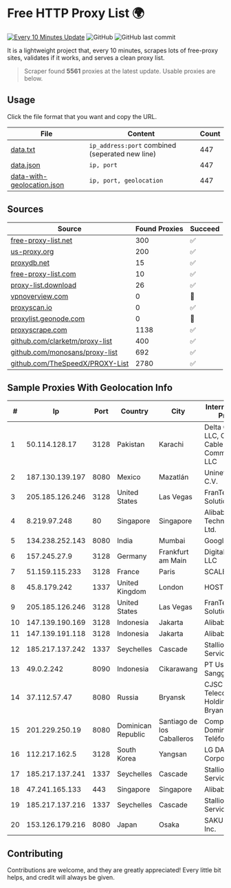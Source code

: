 
# Free HTTP Proxy List 🌍

[![Every 10 Minutes Update](https://github.com/mertguvencli/http-proxy-list/actions/workflows/main.yml/badge.svg?branch=main)](https://github.com/mertguvencli/http-proxy-list/actions/workflows/main.yml)
![GitHub](https://img.shields.io/github/license/mertguvencli/http-proxy-list)
![GitHub last commit](https://img.shields.io/github/last-commit/mertguvencli/http-proxy-list)

It is a lightweight project that, every 10 minutes, scrapes lots of free-proxy sites, validates if it works, and serves a clean proxy list.


> Scraper found **5561** proxies at the latest update. Usable proxies are below.

## Usage

Click the file format that you want and copy the URL.


|File|Content|Count|
|----|-------|-----|
|[data.txt](https://raw.githubusercontent.com/mertguvencli/http-proxy-list/main/proxy-list/data.txt)|`ip_address:port` combined (seperated new line)|447|
|[data.json](https://raw.githubusercontent.com/mertguvencli/http-proxy-list/main/proxy-list/data.json)|`ip, port`|447|
|[data-with-geolocation.json](https://raw.githubusercontent.com/mertguvencli/http-proxy-list/main/proxy-list/data-with-geolocation.json)|`ip, port, geolocation`|447|

## Sources

|Source|Found Proxies|Succeed|
|------|-------------|-------|
|[free-proxy-list.net](https://free-proxy-list.net)|300|✅|
|[us-proxy.org](https://www.us-proxy.org)|200|✅|
|[proxydb.net](http://proxydb.net)|15|✅|
|[free-proxy-list.com](https://free-proxy-list.com/?page=&port=&type%5B%5D=http&type%5B%5D=https&up_time=0&search=Search)|10|✅|
|[proxy-list.download](https://www.proxy-list.download/HTTP)|26|✅|
|[vpnoverview.com](https://vpnoverview.com/privacy/anonymous-browsing/free-proxy-servers)|0|🚫|
|[proxyscan.io](https://www.proxyscan.io)|0|✅|
|[proxylist.geonode.com](https://proxylist.geonode.com/api/proxy-list?limit=300&page=1&sort_by=lastChecked&sort_type=desc&protocols=http,https)|0|🚫|
|[proxyscrape.com](https://api.proxyscrape.com/v2/?request=displayproxies&protocol=http&timeout=10000&country=all&ssl=all&anonymity=all)|1138|✅|
|[github.com/clarketm/proxy-list](https://raw.githubusercontent.com/clarketm/proxy-list/master/proxy-list-raw.txt)|400|✅|
|[github.com/monosans/proxy-list](https://raw.githubusercontent.com/monosans/proxy-list/main/proxies/http.txt)|692|✅|
|[github.com/TheSpeedX/PROXY-List](https://raw.githubusercontent.com/TheSpeedX/PROXY-List/master/http.txt)|2780|✅|


## Sample Proxies With Geolocation Info

|#|Ip|Port|Country|City|Internet Service Provider|
|-|--|----|-------|----|-------------------------|
|1|50.114.128.17|3128|Pakistan|Karachi|Delta Centric LLC, Comcast Cable Communications, LLC|
|2|187.130.139.197|8080|Mexico|Mazatlán|Uninet S.A. de C.V.|
|3|205.185.126.246|3128|United States|Las Vegas|FranTech Solutions|
|4|8.219.97.248|80|Singapore|Singapore|Alibaba (US) Technology Co., Ltd.|
|5|134.238.252.143|8080|India|Mumbai|Google LLC|
|6|157.245.27.9|3128|Germany|Frankfurt am Main|DigitalOcean, LLC|
|7|51.159.115.233|3128|France|Paris|SCALEWAY|
|8|45.8.179.242|1337|United Kingdom|London|HOSTLAND|
|9|205.185.126.246|3128|United States|Las Vegas|FranTech Solutions|
|10|147.139.190.169|3128|Indonesia|Jakarta|Alibaba.com LLC|
|11|147.139.191.118|3128|Indonesia|Jakarta|Alibaba.com LLC|
|12|185.217.137.242|1337|Seychelles|Cascade|Stallion Network Services Limited|
|13|49.0.2.242|8090|Indonesia|Cikarawang|PT Usaha Adi Sanggoro|
|14|37.112.57.47|8080|Russia|Bryansk|CJSC "ER-Telecom Holding" Bryansk branch|
|15|201.229.250.19|8080|Dominican Republic|Santiago de los Caballeros|Compañía Dominicana de Teléfonos S. A.|
|16|112.217.162.5|3128|South Korea|Yangsan|LG DACOM Corporation|
|17|185.217.137.241|1337|Seychelles|Cascade|Stallion Network Services Limited|
|18|47.241.165.133|443|Singapore|Singapore|Alibaba.com LLC|
|19|185.217.137.216|1337|Seychelles|Cascade|Stallion Network Services Limited|
|20|153.126.179.216|8080|Japan|Osaka|SAKURA Internet Inc.|



## Contributing

Contributions are welcome, and they are greatly appreciated! Every
little bit helps, and credit will always be given.

